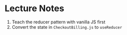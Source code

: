 # Lecture Notes

1. Teach the reducer pattern with vanilla JS first
2. Convert the state in `CheckoutBilling.js` to `useReducer`
